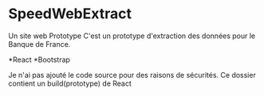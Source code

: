 # SpeedWebExtract
Un site web Prototype
C'est un prototype d'extraction des données pour le Banque de France.

*React
*Bootstrap

Je n'ai pas ajouté le code source pour des raisons de sécurités.
Ce dossier contient un build(prototype) de React
